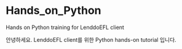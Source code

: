 # Hands_on_Python
Hands on Python training for LenddoEFL client

안녕하세요.
LenddoEFL client를 위한 Python hands-on tutorial 입니다.
